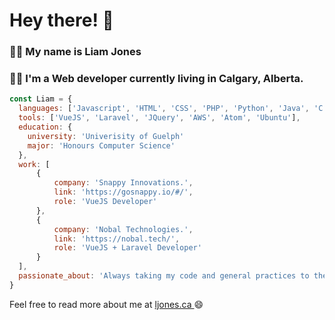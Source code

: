 # Hey there! 👋

### 🧍‍♂️ My name is Liam Jones  
### 👨‍💻 I'm a Web developer currently living in Calgary, Alberta.  

<!-- A bit about me -->
```javascript
const Liam = {
  languages: ['Javascript', 'HTML', 'CSS', 'PHP', 'Python', 'Java', 'C'],
  tools: ['VueJS', 'Laravel', 'JQuery', 'AWS', 'Atom', 'Ubuntu'],
  education: {
    university: 'Univerisity of Guelph'
    major: 'Honours Computer Science'
  },
  work: [
      {
          company: 'Snappy Innovations.',
          link: 'https://gosnappy.io/#/',
          role: 'VueJS Developer'
      },
      {
          company: 'Nobal Technologies.',
          link: 'https://nobal.tech/',
          role: 'VueJS + Laravel Developer'
      }
  ],
  passionate_about: 'Always taking my code and general practices to the next level'
}
```

<p>
   Feel free to read more about me at <a href="https://ljones.ca" target="_blank"> ljones.ca </a> 😄
</p>
